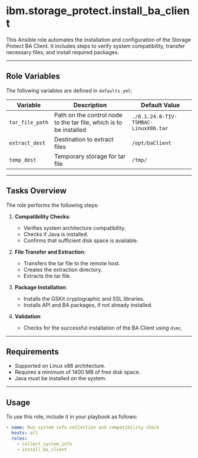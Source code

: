 # ibm.storage_protect.install_ba_client

This Ansible role automates the installation and configuration of the Storage Protect BA Client. It includes steps to verify system compatibility, transfer necessary files, and install required packages.

---

## Role Variables

The following variables are defined in `defaults.yml`:

| Variable         | Description                                                       | Default Value                        |
|------------------|-------------------------------------------------------------------|--------------------------------------|
| `tar_file_path`  | Path on the control node to the tar file, which is to be installed | `./8.1.24.0-TIV-TSMBAC-LinuxX86.tar` |
| `extract_dest`   | Destination to extract files                     | `/opt/baClient`                      |
| `temp_dest`      | Temporary storage for tar file                                    | `/tmp/`                              |

---

## Tasks Overview

The role performs the following steps:

1. **Compatibility Checks**:
   - Verifies system architecture compatibility.
   - Checks if Java is installed.
   - Confirms that sufficient disk space is available.

2. **File Transfer and Extraction**:
   - Transfers the tar file to the remote host.
   - Creates the extraction directory.
   - Extracts the tar file.

3. **Package Installation**:
   - Installs the GSKit cryptographic and SSL libraries.
   - Installs API and BA packages, if not already installed.

4. **Validation**:
   - Checks for the successful installation of the BA Client using `dsmc`.

---

## Requirements

- Supported on Linux x86 architecture.
- Requires a minimum of 1400 MB of free disk space.
- Java must be installed on the system.

---

## Usage

To use this role, include it in your playbook as follows:

```yaml
- name: Run system info collection and compatibility check
  hosts: all
  roles:
    - collect_system_info
    - install_ba_client
```
